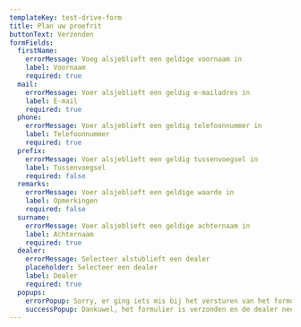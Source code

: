 ```yaml
---
templateKey: test-drive-form
title: Plan uw proefrit
buttonText: Verzenden
formFields:
  firstName:
    errorMessage: Voeg alsjeblieft een geldige voornaam in
    label: Voornaam
    required: true
  mail:
    errorMessage: Voer alsjeblieft een geldig e-mailadres in
    label: E-mail
    required: true
  phone:
    errorMessage: Voer alsjeblieft een geldig telefoonnummer in
    label: Telefoonnummer
    required: true
  prefix:
    errorMessage: Voer alsjeblieft een geldig tussenvoegsel in
    label: Tussenvoegsel
    required: false
  remarks:
    errorMessage: Voer alsjeblieft een geldige waarde in
    label: Opmerkingen
    required: false
  surname:
    errorMessage: Voer alsjeblieft een geldige achternaam in
    label: Achternaam
    required: true
  dealer:
    errorMessage: Selecteer alstublieft een dealer
    placeholder: Selecteer een dealer
    label: Dealer
    required: true
  popups:
    errorPopup: Sorry, er ging iets mis bij het versturen van het formulier. Probeer het later nog eens.
    successPopup: Dankuwel, het formulier is verzonden en de dealer neemt zo snel mogelijk contact met u op.
---
```

